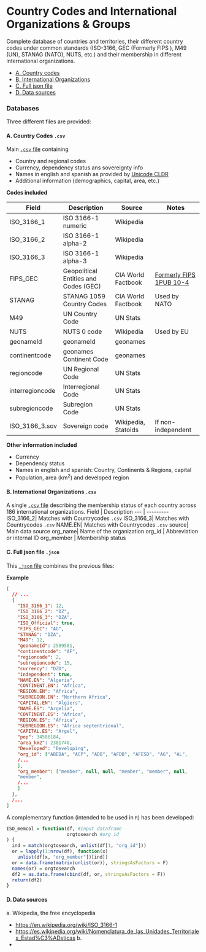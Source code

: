 # Country Codes and International Organizations & Groups

Complete database of countries and territories, their different country codes under common standards (ISO-3166, GEC (Formerly FIPS ), M49 (UN), STANAG (NATO), NUTS, etc.) and their membership in different international organizations.


* [A. Country codes ](#ccodes)
* [B. International Organizations](#ocodes)
* [C. Full json file](#jcodes)
* [D. Data sources](#data)

### Databases
Three different files are provided:



#### A. Country Codes `.csv`  <a name="ccodes"></a>

Main [`.csv` file](outputs/Countrycodes.csv) containing 
* Country and regional codes
* Currency, dependency status ans sovereignty info
* Names in english and spanish as provided by [Unicode CLDR](http://cldr.unicode.org/translation/country-names)
* Additional information (demographics, capital, area, etc.)

**Codes included**

Field | Description | Source |Notes 
--- | --------- | -----|-----
ISO_3166_1|ISO 3166-1 numeric |Wikipedia
ISO_3166_2|ISO 3166-1 alpha-2 |Wikipedia
ISO_3166_3|ISO 3166-1 alpha-3 |Wikipedia
FIPS_GEC|Geopolitical Entities and Codes (GEC)| CIA World Factbook|[Formerly FIPS 1PUB 10-4](https://www.cia.gov/library/publications/the-world-factbook/appendix/appendix-d.html)
STANAG|STANAG 1059 Country Codes| CIA World Factbook|  Used by NATO
M49|UN Country Code| UN Stats
NUTS|NUTS 0 code |Wikipedia |Used by EU
geonameId|geonameId|geonames
continentcode|geonames Continent Code|geonames
regioncode|UN Regional Code|UN Stats
interregioncode|Interregional Code|UN Stats
subregioncode|Subregion Code|UN Stats
ISO_3166_3.sov|Sovereign code |Wikipedia, Statoids | If non-independent

**Other information included**

* Currency
* Dependency status
* Names in english and spanish: Country, Continents & Regions, capital
* Population, area (km<sup>2</sup>) and developed region



#### B. International Organizations `.csv`  <a name="ocodes"></a>

A single [`.csv` file](outputs/CountrycodesOrgs.csv) describing the membership status of each country across 186 international organizations.
Field | Description
--- | ---------
ISO_3166_2| Matches with Countrycodes `.csv`
ISO_3166_3| Matches with Countrycodes `.csv`
NAME.EN| Matches with Countrycodes `.csv`
source| Main data source
org_name| Name of the organization
org_id | Abbreviation or internal ID
org_member | Membership status



#### C. Full json file `.json`  <a name="jcodes"></a>
This [`.json` file](outputs/Countrycodesfull.json) combines the previous files:

**Example**
```json
[
  // ...
  {
    "ISO_3166_1": 12,
    "ISO_3166_2": "DZ",
    "ISO_3166_3": "DZA",
    "ISO_Official": true,
    "FIPS_GEC": "AG",
    "STANAG": "DZA",
    "M49": 12,
    "geonameId": 2589581,
    "continentcode": "AF",
    "regioncode": 2,
    "subregioncode": 15,
    "currency": "DZD",
    "independent": true,
    "NAME.EN": "Algeria",
    "CONTINENT.EN": "Africa",
    "REGION.EN": "Africa",
    "SUBREGION.EN": "Northern Africa",
    "CAPITAL.EN": "Algiers",
    "NAME.ES": "Argelia",
    "CONTINENT.ES": "Africa",
    "REGION.ES": "África",
    "SUBREGION.ES": "África septentrional",
    "CAPITAL.ES": "Argel",
    "pop": 34586184,
    "area_km2": 2381740,
    "Developed": "Developing",
    "org_id": ["ABEDA", "ACP", "ADB", "AFDB", "AFESD", "AG", "AL", 
    /...
    ],
    "org_member": ["member", null, null, "member", "member", null,
    "member",
    /...
    ]
  },
  /...
]
```
A complementary function (intended to be used in `R`) has been developed:
```r
ISO_memcol = function(df, #Input dataframe
                      orgtosearch #org id
) {
  ind = match(orgtosearch, unlist(df[1, "org_id"]))
  or = lapply(1:nrow(df), function(x)
    unlist(df[x, "org_member"])[ind])
  or = data.frame(matrix(unlist(or)), stringsAsFactors = F)
  names(or) = orgtosearch
  df2 = as.data.frame(cbind(df, or, stringsAsFactors = F))
  return(df2)
}
```
#### D. Data sources  <a name="data"></a>
a. Wikipedia, the free encyclopedia
  * https://en.wikipedia.org/wiki/ISO_3166-1
  * https://es.wikipedia.org/wiki/Nomenclatura_de_las_Unidades_Territoriales_Estad%C3%ADsticas
b.   
  *
